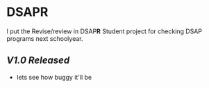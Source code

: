 # DSAPR
I put the Revise/review in DSAP**R**
Student project for checking DSAP programs next schoolyear.

## *V1.0 Released*
- lets see how buggy it'll be

